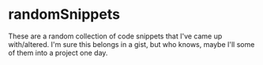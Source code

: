 # randomSnippets
These are a random collection of code snippets that I've came up with/altered. I'm sure this belongs in a gist, but who knows, maybe I'll some of them into a project one day. 

